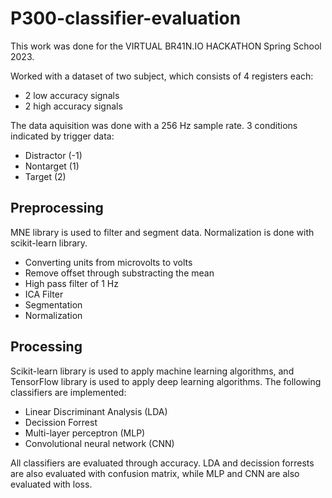 # P300-classifier-evaluation

This work was done for the VIRTUAL BR41N.IO HACKATHON Spring School 2023.

Worked with a dataset of two subject, which consists of 4 registers each:

* 2 low accuracy signals
* 2 high accuracy signals

The data aquisition was done with a 256 Hz sample rate. 3 conditions indicated by trigger data:

* Distractor (-1)
* Nontarget (1)
* Target (2)

## Preprocessing

MNE library is used to filter and segment data. Normalization is done with scikit-learn library.

* Converting units from microvolts to volts
* Remove offset through substracting the mean
* High pass filter of 1 Hz
* ICA Filter
* Segmentation
* Normalization

## Processing

Scikit-learn library is used to apply machine learning algorithms, and TensorFlow library is used to apply deep learning algorithms. The following classifiers are implemented:

* Linear Discriminant Analysis (LDA)
* Decission Forrest
* Multi-layer perceptron (MLP)
* Convolutional neural network (CNN)

All classifiers are evaluated through accuracy. LDA and decission forrests are also evaluated with confusion matrix, while MLP and CNN are also evaluated with loss.
